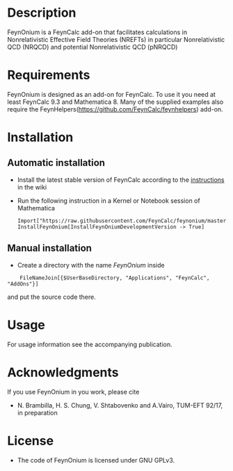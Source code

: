 # Description

FeynOnium is a FeynCalc add-on that facilitates calculations in Nonrelativistic Effective Field Theories (NREFTs)
in particular Nonrelativistic QCD (NRQCD) and potential Nonrelativistic QCD (pNRQCD)

# Requirements

FeynOnium is designed as an add-on for FeynCalc. To use it you need at least FeynCalc 9.3 and Mathematica 8. Many of the supplied examples also require the FeynHelpers(https://github.com/FeynCalc/feynhelpers) add-on.


# Installation

## Automatic installation

* Install the latest stable version of FeynCalc according to the [instructions](https://github.com/FeynCalc/feyncalc/wiki/Installation#st_automatic_installation) in the wiki

* Run the following instruction in a Kernel or Notebook session of Mathematica

	```
	Import["https://raw.githubusercontent.com/FeynCalc/feynonium/master/install.m"]
	InstallFeynOnium[InstallFeynOniumDevelopmentVersion -> True]
	```

## Manual installation


* Create a directory with the name _FeynOnium_ inside

```
	FileNameJoin[{$UserBaseDirectory, "Applications", "FeynCalc", "AddOns"}]
```

and put the source code there.

# Usage

For usage information see the accompanying publication.

# Acknowledgments

If you use FeynOnium in you work, please cite

* N. Brambilla, H. S. Chung, V. Shtabovenko and A.Vairo, TUM-EFT 92/17, in preparation

# License

* The code of FeynOnium is licensed under GNU GPLv3.

